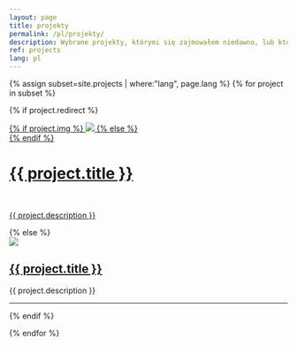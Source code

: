 ```yaml
---
layout: page
title: projekty
permalink: /pl/projekty/
description: Wybrane projekty, którymi się zajmowałem niedawno, lub które z różnych powodów uważam za istotne.
ref: projects
lang: pl
---
```


{% assign subset=site.projects | where:"lang", page.lang %}
{% for project in subset %}

{% if project.redirect %}
<div class="project">
    <div class="thumbnail">
        <a href="{{ project.redirect }}" target="_blank">
        {% if project.img %}
        <img class="thumbnail" src="{{ project.thumbnail | prepend: site.baseurl | prepend: site.url }}"/>
        {% else %}
        <div class="thumbnail blankbox"></div>
        {% endif %}    
        <span>
            <h1>{{ project.title }}</h1>
            <br/>
            <p>{{ project.description }}</p>
        </span>
        </a>
    </div>
</div>
{% else %}


<div>
    <div class="profile col one right">
        <a href="{{ project.url | prepend: site.baseurl | prepend: site.url }}">
        <img class="one" src="{{ project.thumbnail | prepend: '/assets/img/' | prepend: site.baseurl | prepend: site.url }}"></a>
    </div>
    <div><a href="{{ project.url | prepend: site.baseurl | prepend: site.url }}">
        <h2>{{ project.title }}</h2></a>
        <span>{{ project.description }}</span>
<!--        <span> (<a href="{{ project.url | prepend: site.baseurl | prepend: site.url }}">więcej...</a>).</span> -->
    </div>
<hr/>
</div>




{% endif %}

{% endfor %}

